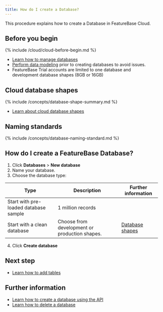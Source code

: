 ```yaml
---
title: How do I create a Database?
---
```


This procedure explains how to create a Database in FeatureBase Cloud.

## Before you begin

{% include /cloud/cloud-before-begin.md %}
* [Learn how to manage databases](/cloud/cloud-databases/cloud-db-manage)
* [Perform data modeling](/concepts/data-modeling-overview) prior to creating databases to avoid issues.
* FeatureBase Trial accounts are limited to one database and development database shapes (8GB or 16GB)

## Cloud database shapes

{% include /concepts/database-shape-summary.md %}

* [Learn about cloud database shapes](/cloud/cloud-databases/cloud-db-shape)

## Naming standards

{% include /concepts/database-naming-standard.md %}

## How do I create a FeatureBase Database?

1. Click **Databases** > **New database**
2. Name your database.
3. Choose the database type:

| Type | Description | Further information |
|---|---|---|
| Start with pre-loaded database sample | 1 million records |  |
| Start with a clean database | Choose from development or production shapes. | [Database shapes](/cloud/cloud-databases/cloud-db-shapes) |

4. Click **Create database**

## Next step

* [Learn how to add tables](/cloud/cloud-tables/cloud-table-create)

## Further information

* [Learn how to create a database using the API](https://api-docs-featurebase-cloud.redoc.ly/v2#operation/createDatabase)
* [Learn how to delete a database](/cloud/cloud-databases/cloud-db-delete)
